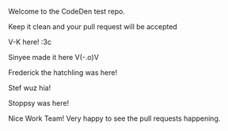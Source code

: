 
Welcome to the CodeDen test repo.

Keep it clean and your pull request will be accepted


V-K here! :3c

Sinyee made it here V(-.o)V

Frederick the hatchling was here!

Stef wuz hia!

Stoppsy was here!

Nice Work Team! Very happy to see the pull requests happening.
